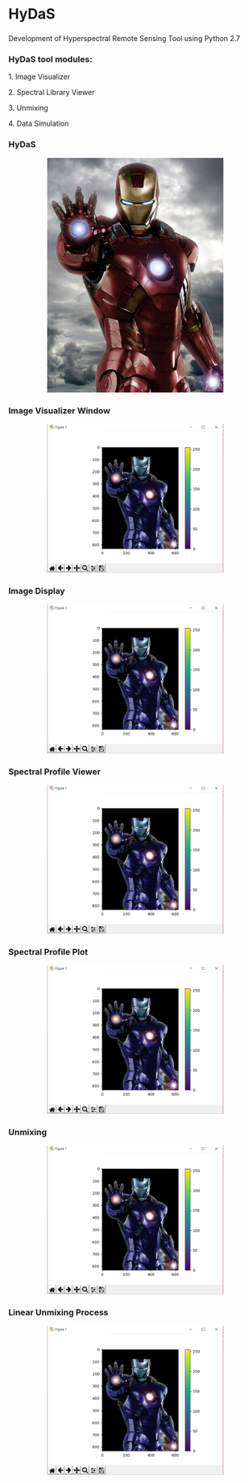 <h1>HyDaS</h1>
<h3></h3>
<p>Development of Hyperspectral Remote Sensing Tool using Python 2.7
</p>
<h3>HyDaS tool modules:</h3>
<p>1. Image Visualizer
 <p>2. Spectral Library Viewer
  <p>3. Unmixing
  <p>4. Data Simulation
</p>
<h3>HyDaS</h3>
<p align="center">
  <img src="https://github.com/KeshavGoswami/Grabcut-Foreground-Extraction/blob/master/IRONMAN.jpg" width="350"/>
</p>
<h3>Image Visualizer Window</h3>
<p align="center">
  <img src="https://github.com/KeshavGoswami/Grabcut-Foreground-Extraction/blob/master/extraction.PNG" width="350"/>
 </p>
 <h3>Image Display</h3>
<p align="center">
  <img src="https://github.com/KeshavGoswami/Grabcut-Foreground-Extraction/blob/master/extraction.PNG" width="350"/>
 </p>

<h3>Spectral Profile Viewer</h3>
<p align="center">
  <img src="https://github.com/KeshavGoswami/Grabcut-Foreground-Extraction/blob/master/extraction.PNG" width="350"/>
 </p>
 <h3>Spectral Profile Plot</h3>
<p align="center">
  <img src="https://github.com/KeshavGoswami/Grabcut-Foreground-Extraction/blob/master/extraction.PNG" width="350"/>
 </p>

<h3>Unmixing</h3>
<p align="center">
  <img src="https://github.com/KeshavGoswami/Grabcut-Foreground-Extraction/blob/master/extraction.PNG" width="350"/>
 </p>
<h3>Linear Unmixing Process</h3>
<p align="center">
  <img src="https://github.com/KeshavGoswami/Grabcut-Foreground-Extraction/blob/master/extraction.PNG" width="350"/>
 </p>
